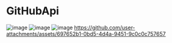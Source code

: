# GitHubApi
![image](https://github.com/user-attachments/assets/a539f01d-c701-40c1-9f09-1948428871d1)
![image](https://github.com/user-attachments/assets/9f3c644d-a7bf-448d-8ad3-169e46785b51)
![image](https://github.com/user-attachments/assets/d1989a17-c9e8-4d28-9cac-f3a2fdf8c3e1)
https://github.com/user-attachments/assets/697652b1-0bd5-4d4a-9451-9c0c0c757657

